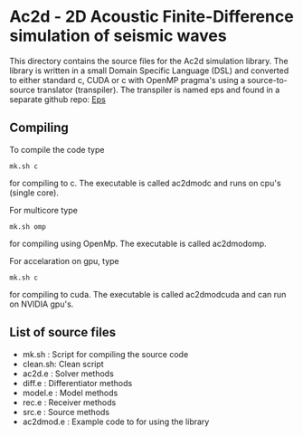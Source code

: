 #  Ac2d - 2D Acoustic Finite-Difference simulation of seismic waves

This directory contains the source files for the Ac2d simulation library.
The library is written in a small Domain Specific Language (DSL)
and converted to either standard c, CUDA or c with OpenMP pragma's
using a source-to-source translator (transpiler). 
The transpiler is named eps and found in a separate github repo: 
[Eps](https://github.com/barntsen/Eps.git)

## Compiling
To compile the code  type 

    mk.sh c

for compiling to c. The executable is called ac2dmodc and runs
on cpu's (single core). 

For multicore type

    mk.sh omp

for compiling using OpenMp. The executable is called ac2dmodomp.

For accelaration on gpu, type

    mk.sh c

for compiling to cuda. 
The executable is called ac2dmodcuda and
can run on NVIDIA gpu's.
    

## List of source files
- mk.sh   : Script for compiling the source code
- clean.sh: Clean script
- ac2d.e  : Solver methods
- diff.e  : Differentiator methods
- model.e : Model methods
- rec.e   : Receiver methods
- src.e   : Source methods
- ac2dmod.e : Example code to for using the library
